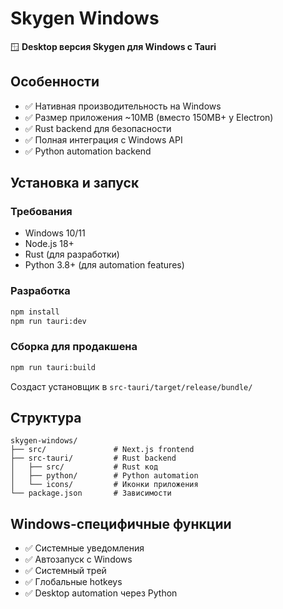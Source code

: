 # Skygen Windows

🪟 **Desktop версия Skygen для Windows с Tauri**

## Особенности
- ✅ Нативная производительность на Windows
- ✅ Размер приложения ~10MB (вместо 150MB+ у Electron)
- ✅ Rust backend для безопасности
- ✅ Полная интеграция с Windows API
- ✅ Python automation backend

## Установка и запуск

### Требования
- Windows 10/11
- Node.js 18+
- Rust (для разработки)
- Python 3.8+ (для automation features)

### Разработка
```bash
npm install
npm run tauri:dev
```

### Сборка для продакшена
```bash
npm run tauri:build
```

Создаст установщик в `src-tauri/target/release/bundle/`

## Структура
```
skygen-windows/
├── src/               # Next.js frontend
├── src-tauri/         # Rust backend
│   ├── src/           # Rust код
│   ├── python/        # Python automation
│   └── icons/         # Иконки приложения
└── package.json       # Зависимости
```

## Windows-специфичные функции
- ✅ Системные уведомления
- ✅ Автозапуск с Windows
- ✅ Системный трей
- ✅ Глобальные hotkeys
- ✅ Desktop automation через Python